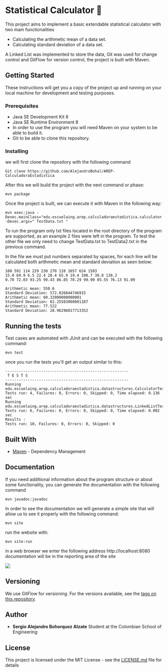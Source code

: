 # Statistical Calculator  :rocket:
This project aims to implement a basic extendable statistical calculator with two main functionalities 

 - Calculating the arithmetic mean of a data set.
 - Calculating standard deviation of a data set. 

A Linked List was implemented to store the data, Git was used for change control and GitFlow for version control, the project is built with Maven.

## Getting Started

These instructions will get you a copy of the project up and running on your local machine for development and testing purposes. 

### Prerequisites

- Java SE Development Kit 8
- Java SE Runtime Environment 8
- In order to use the program you will need Maven on your system to be able to build it.
- Git to be able to clone this repository. 


### Installing

we will first clone the repository with the following command

```
Git clone https://github.com/AlejandroBohal/AREP-CalculadoraEstadistica
```

After this we will build the project with the next command or phase:
```
mvn package
```
Once the project is built, we can execute it with Maven in the following way:
```
mvn exec:java -Dexec.mainClass="edu.escuelaing.arep.calculadoraestadistica.calculator.CalculatorDemo" -Dexec.args=" TestData.txt "
```
To run the program only txt files located in the root directory of the program are supported, as an example 2 files were left in the program. To test the other file we only need to change TestData.txt to TestData2.txt in the previous command.

In the file we must put numbers separated by spaces, for each line will be calculated both arithmetic mean and standard deviation as seen below:
```
160 591 114 229 230 270 128 1657 624 1503
15.0 69.9 6.5 22.4 28.4 65.9 19.4 198.7 38.8 138.2
0.70 72.03 93.25 99.43 86.85 70.29 99.90 85.55 76.13 91.09
```
```
Arithmetic mean: 550.6
Standard Deviation: 572.026844746915
Arithmetic mean: 60.32000000000001
Standard Deviation: 62.25583060601187
Arithmetic mean: 77.522
Standard Deviation: 28.96296017713352
```
## Running the tests

Test cases are automated with JUnit and can be executed with the following command:
```
mvn test
```
once you run the tests you'll get an output similar to this:
```
-------------------------------------------------------
 T E S T S
-------------------------------------------------------
Running edu.escuelaing.arep.calculadoraestadistica.datastructures.CalculatorTest
Tests run: 4, Failures: 0, Errors: 0, Skipped: 0, Time elapsed: 0.136 sec
Running edu.escuelaing.arep.calculadoraestadistica.datastructures.LinkedListTest
Tests run: 6, Failures: 0, Errors: 0, Skipped: 0, Time elapsed: 0.002 sec
Results :
Tests run: 10, Failures: 0, Errors: 0, Skipped: 0
```

## Built With

* [Maven](https://maven.apache.org/) - Dependency Management

## Documentation

If you need additional information about the program structure or about some functionality, you can generate the documentation with the following command
```
mvn javadoc:javadoc
```
In order to see the documentation we will generate a simple site that will allow us to see it properly with the following command:
```
mvn site
```
run the website with:
```
mvn site:run
```
in a web browser we enter the following address http://localhost:8080 
documentation will be in the reporting area of the site

![](https://i.ibb.co/tBLtQdJ/Javadoc.png)

## Versioning

We use GitFlow for versioning. For the versions available, see the [tags on this repository](https://github.com/AlejandroBohal/AREP-CalculadoraEstadistica/tags). 

## Author

* **Sergio Alejandro Bohorquez Alzate** 
Student at the Colombian School of Engineering

## License

This project is licensed under the MIT License - see the [LICENSE.md](LICENSE.md) file for details

